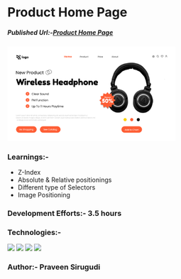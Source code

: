 # Product Home Page

##### Published Url:-[Product Home Page](https://venerable-liger-e67d54.netlify.app/)


<img src="https://github.com/sirugudipraveen3637/ProductHomePage_7/blob/main/7.png" height="50%" width="75%"/>


### Learnings:-

  
  - Z-Index
  - Absolute & Relative positionings
  - Different type of Selectors
  - Image Positioning
  
### Development Efforts:- 3.5 hours
  
### Technologies:-
<span>
<img src="https://img.shields.io/badge/html5%20-%23E34F26.svg?&style=for-the-badge&logo=html5&logoColor=white"/>
<img src="https://img.shields.io/badge/css3%20-%231572B6.svg?&style=for-the-badge&logo=css3&logoColor=white"/>
<img src="https://img.shields.io/badge/git%20-%23404d59.svg?&style=for-the-badge&logo=git&logoColor=white"/>
<img src="https://img.shields.io/badge/github%20-%23121011.svg?&style=for-the-badge&logo=github&logoColor=white"/>
</span>


### Author:- <b>Praveen Sirugudi<b>


